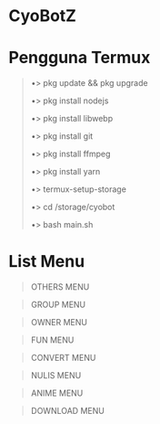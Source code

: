 # CyoBotZ

# Pengguna Termux

> •> pkg update && pkg upgrade 
> 
> •> pkg install nodejs 
>
> •> pkg install libwebp 
>
> •> pkg install git 
>
> •> pkg install ffmpeg 
>
> •> pkg install yarn 
>
> •> termux-setup-storage 
>
> •> cd /storage/cyobot 
>
> •> bash main.sh 

# List Menu

> OTHERS MENU

> GROUP MENU

> OWNER MENU

> FUN MENU

> CONVERT MENU

> NULIS MENU

> ANIME MENU

> DOWNLOAD MENU
